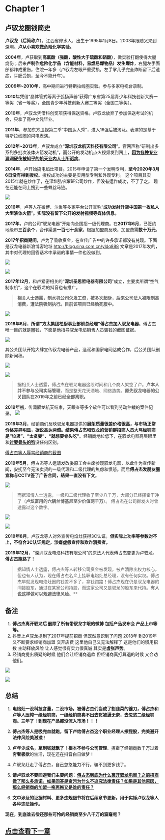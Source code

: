 # Chapter 1 

## 卢驭龙圈钱简史

**卢驭龙（后简称卢）**，江西省修水人，出生于1995年1月8日。2003年跟随父来到深圳。**卢从小喜欢做危险化学实验。**

**2004年**，卢获取到**高氯酸（强酸，酸性大于硫酸和硝酸）**，做实验打翻使得大腿烧伤；后来**卢制作危险化学品（含能材料，易燃易爆物品）发生爆炸**，右腿左手面部都炸成重伤，住院一年多（卢驭龙左眼严重受损，左手掌几乎完全炸断留下后遗症，耳膜受损，至今不能开车）。

**2009年~2010年**，高中期间进行特斯拉线圈实验。参与多家电视台录制。

**2010年**凭借“晶体管式等离子弧扬声器”获得广东省第25届青少年科技创新大赛一等奖（省一等奖），全国青少年科技创新大赛二等奖（全国二等奖）。

**2010年**，卢驭龙凭借科创奖项获得保送资格。卢驭龙放弃了参加保送考试的机会，只拿了高中文凭毕业。

**2011年**，参加东方卫视第二季“中国达人秀”，进入16强后被淘汰。表演的是基于特斯拉线圈的闪电表演。

**2012年~2013年**，卢驭龙成立“**深圳驭龙航天科技有限公司**”。官网声称“研制出多系列多批次液体火箭发动机”，而公开的发动机点火视频发到网上，[**因为各种专业漏洞硬伤被知乎的航天业内人士所诟病**](https://www.zhihu.com/question/49108615/answer/114463893 "**因为各种专业漏洞硬伤被知乎的航天业内人士所诟病*")。


**2014年**，卢开始搞电焰灶项目。2015年申请了第一个发明专利，**至今2020年3月6日没有得到授权**。授权成功的主要是实用型专利和外观专利。  这个项目其实2015年就在炒作了，在深圳弘农耀斑公司炒作，但没有运作成功，不了了之。 现在还能在网上搜到一些蛛丝马迹。

![](https://raw.githubusercontent.com/luyulongfaker/evidence/master/%E5%85%B6%E4%BB%96%E8%99%9A%E5%81%87%E5%A4%B8%E5%A4%A7%E5%AE%A3%E4%BC%A0/%E6%97%A9%E6%9C%9F%E7%82%92%E4%BD%9C%E8%88%AA%E5%A4%A9%E5%85%AC%E5%8F%B8.png)

**2016年**，卢等人在微博、斗鱼等多家平台公开宣称“**成功发射升空中国第一枚私人大型液体火箭**”**。实际没有留下公开的发射视频等媒体信息。**

**2017年**，卢的公司“驭龙电器”开始向全国招一级代理商。在**2017年6月**，已签约地级市**三百余个**，合作渠道**一百七十余家**。根据加盟商反映，加盟费需**数十万元**。

**2017年招商期间**，卢为了吸收资金，在宣传广告中的许多承诺都没有兑现。下面是驭龙电器新浪博客地址 http://blog.sina.com.cn/yldq888    文章是2017年发的，其中对代理的回答话术中承诺的事情一件也没做到。

![](https://raw.githubusercontent.com/luyulongfaker/evidence/master/%E7%94%B5%E7%84%B0%E7%81%B6%E6%96%B0%E6%B5%AA%E5%8D%9A%E5%AE%A2/%E5%9B%9E%E7%AD%94%E7%BB%8F%E9%94%80%E5%95%86%E9%97%AE%E9%A2%98%E6%88%AA%E5%9B%BE.png)

![](https://raw.githubusercontent.com/luyulongfaker/evidence/master/%E7%94%B5%E7%84%B0%E7%81%B6%E6%96%B0%E6%B5%AA%E5%8D%9A%E5%AE%A2/%E5%9B%9E%E7%AD%94%E7%BB%8F%E9%94%80%E5%95%86%E9%97%AE%E9%A2%98%E6%88%AA%E5%9B%BE2.png)

**2017年12月**，和卢紧密相关的“**深圳圣思哲电器有限公司**”成立，主要卖所谓“空气制水机”，这个在驭龙的抖音也有推广。
>**相关人士透露，制水机公司欠发工资，被多次起诉，后来公司法人被限制高消费，遭法院强制执行。目前该项目已经胎死腹中。**

![](https://raw.githubusercontent.com/luyulongfaker/evidence/master/%E4%BC%81%E6%9F%A5%E6%9F%A5%26%E5%A4%A9%E7%9C%BC%E6%9F%A5/%E5%8D%A2%E9%A9%AD%E9%BE%99%E5%88%B6%E6%B0%B4%E6%9C%BA%E8%A2%AB%E6%B3%95%E9%99%A2%E5%8A%B3%E5%8A%A8%E4%BB%B2%E8%A3%81.png)

**2018年6月**，**所谓“方太集团柏厨事业部前总经理”傅占杰加入驭龙电器**。傅占杰唯一目的就是圈钱，下面是他指导驭龙电焰销售人员骗钱的截图证据。

![](https://raw.githubusercontent.com/luyulongfaker/evidence/master/%E5%BE%AE%E4%BF%A1%E8%81%8A%E5%A4%A9%E8%AE%B0%E5%BD%95%E6%88%AA%E5%9B%BE/%E5%82%85%E5%8D%A0%E6%9D%B0/%E5%82%85%E5%8D%A0%E6%9D%B0%E7%A7%B0%E5%B0%B1%E6%98%AF%E8%A6%81%E5%88%B7%E7%BB%8F%E9%94%80%E5%95%86%E7%9A%84%E9%92%B1%EF%BC%88%E5%89%B2%E9%9F%AD%E8%8F%9C%EF%BC%89.png)

其公关团队开始大肆宣传驭龙电器产品，造谣和国家电网达成合作，后公关团队删除新闻稿。

![](https://raw.githubusercontent.com/luyulongfaker/evidence/master/%E5%BE%AE%E4%BF%A1%E8%81%8A%E5%A4%A9%E8%AE%B0%E5%BD%95%E6%88%AA%E5%9B%BE/%E5%82%85%E5%8D%A0%E6%9D%B0/%E5%82%85%E5%8D%A0%E6%9D%B0-%E5%8F%91%E6%94%B9%E5%A7%94-%E5%9B%BD%E5%AE%B6%E7%94%B5%E7%BD%91-%E5%9C%B0%E4%BA%A7%E5%95%86-%E6%8B%89%E5%85%B3%E7%B3%BB%E5%AE%A3%E4%BC%A0.png)

![](https://raw.githubusercontent.com/luyulongfaker/evidence/master/%E5%BE%AE%E4%BF%A1%E8%81%8A%E5%A4%A9%E8%AE%B0%E5%BD%95%E6%88%AA%E5%9B%BE/%E6%9C%8B%E5%8F%8B%E5%9C%88%E8%99%9A%E5%81%87%E5%AE%A3%E4%BC%A0/%E8%99%9A%E5%81%87%E5%AE%A3%E4%BC%A0.png)

>据相关人士透露，傅占杰在驭龙电器这段时间和几个商人架空了卢。**卢本人并不参与公司实际管理**，而是整天花天酒地、网络造势。**原先驭龙电器的公关团队在2019年之前已经全部离职。**

**2019年初**，传闻驭龙航天结束，天眼查等多个软件可以看到劳动仲裁的案件记录。
![](https://raw.githubusercontent.com/luyulongfaker/evidence/master/%E4%BC%81%E6%9F%A5%E6%9F%A5%26%E5%A4%A9%E7%9C%BC%E6%9F%A5/%E9%A9%AD%E9%BE%99%E8%88%AA%E5%A4%A9%E8%A2%AB%E6%B3%95%E9%99%A2%E5%8A%B3%E5%8A%A8%E4%BB%B2%E8%A3%81.png)

**2019年3月**，经销商们反映驭龙电器提供的**展架质量很差价格很高，与市场正常价格差异明显，据说高达两倍。**结果傅占杰和驭龙的营销群招商人员大骂经销商是**“垃圾”、“太贪婪”、“就想要骨头吃”**。经销商地位低下，在驭龙电器高层眼里和<u>**讨要骨头的狗**</u>没任何区别。

[傅占杰等人辱骂经销商的截图](https://github.com/luyulongfaker/evidence/tree/master/%E5%BE%AE%E4%BF%A1%E8%81%8A%E5%A4%A9%E8%AE%B0%E5%BD%95%E6%88%AA%E5%9B%BE/%E5%82%85%E5%8D%A0%E6%9D%B0 "傅占杰等人辱骂经销商的截图")

**2019年5月**，傅占杰等人邀请发改委原工会主席参观驭龙电器，以此作为宣传新闻，安抚至今无法卖货的一级代理和二级代理的焦虑和愤怒。而后**傅占杰发朋友圈宣称与CCTV签了广告合同，结果一直没有下文**。

![](https://raw.githubusercontent.com/luyulongfaker/evidence/master/%E5%BE%AE%E4%BF%A1%E8%81%8A%E5%A4%A9%E8%AE%B0%E5%BD%95%E6%88%AA%E5%9B%BE/%E6%9C%8B%E5%8F%8B%E5%9C%88%E8%99%9A%E5%81%87%E5%AE%A3%E4%BC%A0/%E8%99%9A%E5%81%87%E5%AE%A3%E4%BC%A0-CCTV%E5%B9%BF%E5%91%8A.png)

>而据知情人士透露，一级和二级代理收了至少八千万，大部分已经挥霍干净了（**卢炫富用的六辆兰博基尼至少价值两千万**）。 傅占杰在公司群发火时曾透露过这个数字。

![](https://raw.githubusercontent.com/luyulongfaker/evidence/master/%E5%BE%AE%E4%BF%A1%E8%81%8A%E5%A4%A9%E8%AE%B0%E5%BD%95%E6%88%AA%E5%9B%BE/%E5%82%85%E5%8D%A0%E6%9D%B0/%E5%82%85%E5%8D%A0%E6%9D%B0%E5%92%8C%E5%8D%A2%E5%A6%88%E5%A6%88%EF%BC%88%E5%86%B7%E6%B4%81%EF%BC%89%E5%86%B2%E7%AA%81.png)

![](https://raw.githubusercontent.com/luyulongfaker/evidence/master/%E5%BE%AE%E4%BF%A1%E8%81%8A%E5%A4%A9%E8%AE%B0%E5%BD%95%E6%88%AA%E5%9B%BE/%E5%82%85%E5%8D%A0%E6%9D%B0/%E5%82%85%E5%8D%A0%E6%9D%B0%E6%89%BF%E8%AE%A4%E4%B9%8B%E5%89%8D%E8%B4%9F%E5%80%BA8%E5%8D%83%E4%B8%87%E4%BA%8B%E5%AE%9E.jpg)

**2019年8月**，卢驭龙等人对外宣传电焰灶获得3C认证。**但实际上功率等参数对不上，不符合3C认证规定，涉嫌虚假宣传和欺诈消费者。**

**2019年12月**，“深圳驭龙电焰科技有限公司”的原法人代表傅占杰变更为卢驭龙。**傅占杰跑路了！**

>据知情人士透露，傅占杰等人转移公司资金被发现，被卢清除出权力核心。但也有人认为，现在傅占杰名义上挂职电焰灶总经理，没有任何实权。傅占杰早就发现电焰灶圈的钱差不多了，拿钱跑路！傅占杰现在仍是驭龙电器的间接股东，通过在某家公司持股，而这家公司又是驭龙的股东来代持。**有人说这样做可以规避法律风险**。**

## 备注

1.  **傅占杰离开驭龙后 删除了所有带驭龙字眼的微博 包括产品发布会 产品上市等等。**
2.  抖音上卢驭龙提到了2017年提前招商 但既然意识到了问题 2018年 到2019年又不断要求经销商加盟 交开店费 这里他自己又无法解释了  这是他们的惯用招数 主动释放风险 让人感觉很有实力很真诚 其实是**虚张声势**。
3. 经销商提出质疑的时候 他们会让经销商退款 但经销商真打算退的时候 又会劝他们。

![](https://raw.githubusercontent.com/luyulongfaker/evidence/master/%E5%BE%AE%E4%BF%A1%E8%81%8A%E5%A4%A9%E8%AE%B0%E5%BD%95%E6%88%AA%E5%9B%BE/%E7%BB%8F%E9%94%80%E5%95%86%E5%92%8C%E9%A9%AD%E9%BE%99%E5%91%98%E5%B7%A5/%E4%BA%8C%E7%BA%A7%E7%94%B3%E8%AF%B7%E9%80%80%E9%92%B1%E5%90%8E%E6%80%81%E5%BA%A6%E5%BC%BA%E7%A1%AC1.jpg)

![](https://raw.githubusercontent.com/luyulongfaker/evidence/master/%E5%BE%AE%E4%BF%A1%E8%81%8A%E5%A4%A9%E8%AE%B0%E5%BD%95%E6%88%AA%E5%9B%BE/%E7%BB%8F%E9%94%80%E5%95%86%E5%92%8C%E9%A9%AD%E9%BE%99%E5%91%98%E5%B7%A5/%E4%BA%8C%E7%BA%A7%E7%94%B3%E8%AF%B7%E9%80%80%E9%92%B1%E5%90%8E%E6%80%81%E5%BA%A6%E5%BC%BA%E7%A1%AC2.jpg)


## 总结

1. **电焰灶一没科技含量，二没市场。被傅占杰们当成了割韭菜的镰刀，傅占杰和卢等人压榨一级经销商，一级经销商卖不出去货被逼无奈，去忽悠二级经销商。三年了！到现在产品都没流入市场！！！**

2. **傅占杰等人是吸完血就跑，留下卢给傅占杰这个职业经理人擦屁股，完美避开法律风险美滋滋！**

3. **卢年少成名，拿到钱就飘了！根本不参与公司管理**、挥霍了经销商数千万过着**穷奢极欲**的生活，现在还在抖音白日做梦！

4. 卢驭龙赶走了傅占杰，自己忽悠能力不行，骗不到更多钱了。

5. **请卢驭龙不要回避我们主要问题：<u>傅占杰到底为什么离开驭龙电器？之前招商做了那么多承诺。如果回答是贪污为什么不追究法律责任？如果是其他原因，那么经销商的加盟一拖再拖又是谁的责任？**</u>

6. **文中涉及的证据材料、更多违规细节将在后续章节更新，用于实锤卢驭龙等人各种违法操作。**

**现在，到底谁去偿还那些可怜的经销商至少八千万的窟窿呢？**


## [点击查看下一章](https://github.com/luyulongfaker/luyulongfaker/blob/master/Chapter2.md "## 点击查看下一章")